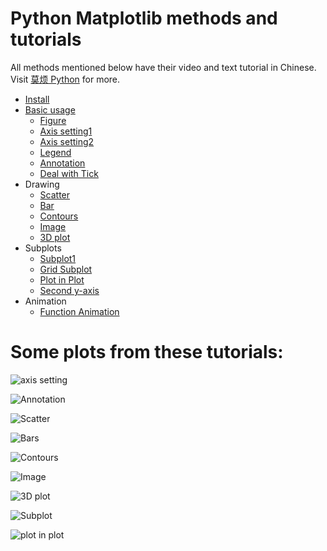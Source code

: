 # Python Matplotlib methods and tutorials

All methods mentioned below have their video and text tutorial in Chinese. Visit [莫烦 Python](https://morvanzhou.github.io/tutorials/) for more.


* [Install](https://github.com/MorvanZhou/tutorials/blob/master/matplotlibTUT/plt2_install.py)
* [Basic usage](https://github.com/MorvanZhou/tutorials/blob/master/matplotlibTUT/plt3_simple_plot.py)
  * [Figure](https://github.com/MorvanZhou/tutorials/blob/master/matplotlibTUT/plt4_figure.py)
  * [Axis setting1](https://github.com/MorvanZhou/tutorials/blob/master/matplotlibTUT/plt5_ax_setting1.py)
  * [Axis setting2](https://github.com/MorvanZhou/tutorials/blob/master/matplotlibTUT/plt6_ax_setting2.py)
  * [Legend](https://github.com/MorvanZhou/tutorials/blob/master/matplotlibTUT/plt7_legend.py)
  * [Annotation](https://github.com/MorvanZhou/tutorials/blob/master/matplotlibTUT/plt8_annotation.py)
  * [Deal with Tick](https://github.com/MorvanZhou/tutorials/blob/master/matplotlibTUT/plt9_tick_visibility.py)
* Drawing
  * [Scatter](https://github.com/MorvanZhou/tutorials/blob/master/matplotlibTUT/plt10_scatter.py)
  * [Bar](https://github.com/MorvanZhou/tutorials/blob/master/matplotlibTUT/plt11_bar.py)
  * [Contours](https://github.com/MorvanZhou/tutorials/blob/master/matplotlibTUT/plt12_contours.py)
  * [Image](https://github.com/MorvanZhou/tutorials/blob/master/matplotlibTUT/plt13_image.py)
  * [3D plot](https://github.com/MorvanZhou/tutorials/blob/master/matplotlibTUT/plt14_3d.py)
* Subplots
  * [Subplot1](https://github.com/MorvanZhou/tutorials/blob/master/matplotlibTUT/plt15_subplot.py)
  * [Grid Subplot](https://github.com/MorvanZhou/tutorials/blob/master/matplotlibTUT/plt16_grid_subplot.py)
  * [Plot in Plot](https://github.com/MorvanZhou/tutorials/blob/master/matplotlibTUT/plt17_plot_in_plot.py)
  * [Second y-axis](https://github.com/MorvanZhou/tutorials/blob/master/matplotlibTUT/plt18_secondary_yaxis.py)
* Animation
  * [Function Animation](https://github.com/MorvanZhou/tutorials/blob/master/matplotlibTUT/plt19_animation.py)


# Some plots from these tutorials:

![axis setting](https://morvanzhou.github.io/static/results/plt/2_4_3.png)

![Annotation](https://morvanzhou.github.io/static/results/plt/2_6_5.png)

![Scatter](https://morvanzhou.github.io/static/results/plt/3_1_1.png)

![Bars](https://morvanzhou.github.io/static/results/plt/3_2_1.png)

![Contours](https://morvanzhou.github.io/static/results/plt/3_3_1.png)

![Image](https://morvanzhou.github.io/static/results/plt/3_4_1.png)

![3D plot](https://morvanzhou.github.io/static/results/plt/3_5_1.png)

![Subplot](https://morvanzhou.github.io/static/results/plt/4_1_2.png)

![plot in plot](https://morvanzhou.github.io/static/results/plt/4_3_1.png)